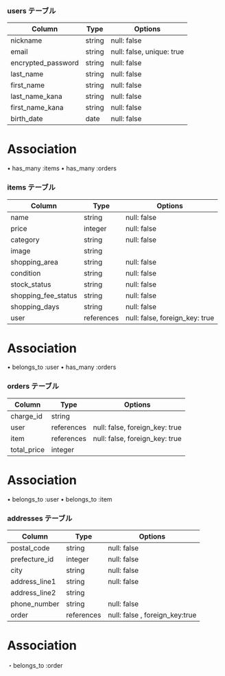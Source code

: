 ### users テーブル

| Column               | Type    | Options                   |
|----------------------|---------|---------------------------|
| nickname             | string  | null: false               |
| email                | string  | null: false, unique: true |
| encrypted_password   | string  | null: false               |
| last_name            | string  | null: false               |
| first_name           | string  | null: false               |
| last_name_kana       | string  | null: false               |
| first_name_kana      | string  | null: false               |
| birth_date           | date    | null: false               |

# Association

•	has_many :items
•	has_many :orders


### items テーブル

| Column               | Type       | Options                        |
|----------------------|------------|--------------------------------|
| name                 | string     | null: false                    |
| price                | integer    | null: false                    |
| category             | string     | null: false                    |
| image                | string     |                                |
| shopping_area        | string     | null: false                    |
| condition            | string     | null: false                    |
| stock_status         | string     | null: false                    |
| shopping_fee_status  | string     | null: false                    |
| shopping_days        | string     | null: false                    |
| user                 | references | null: false, foreign_key: true |

# Association

•	belongs_to :user
•	has_many :orders


### orders テーブル

| Column               | Type       | Options                        |
|----------------------|------------|------------------------------- |
| charge_id            | string     |                                |
| user                 | references | null: false, foreign_key: true |
| item                 | references | null: false, foreign_key: true |
| total_price          | integer    |                                |

# Association
•	belongs_to :user
•	belongs_to :item


### addresses テーブル

| Column        | Type       | Options                        |
|-------------- | ---------- | ------------------------------ |
| postal_code   | string     | null: false                    |
| prefecture_id | integer    | null: false                    |
| city          | string     | null: false                    |
| address_line1 | string     | null: false                    |
| address_line2 | string     |                                |
| phone_number  | string     | null: false                    |
| order         | references | null: false , foreign_key:true |

# Association
・belongs_to :order
